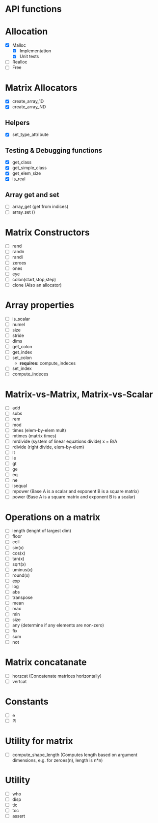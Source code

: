# API functions

# Allocation
- [x] Malloc
    - [x] Implementation
    - [x] Unit tests
- [ ] Realloc
- [ ] Free

# Matrix Allocators

- [x] create_array_1D
- [x] create_array_ND
## Helpers
- [x] set_type_attribute
## Testing & Debugging functions
- [x] get_class
- [x] get_simple_class
- [x] get_elem_size
- [x] is_real
## Array get and set
- [ ] array_get (get from indices)
- [ ] array_set ()
# Matrix Constructors
- [ ] rand
- [ ] randn
- [ ] randi
- [ ] zeroes
- [ ] ones
- [ ] eye
- [ ] colon(start,stop,step) 
- [ ] clone (Also an allocator)
# Array properties
- [ ] is_scalar
- [ ] numel
- [ ] size
- [ ] stride
- [ ] dims
- [ ] get_colon
- [ ] get_index
- [ ] set_colon
    - **requires:** compute_indeces
- [ ] set_index
- [ ] compute_indeces

# Matrix-vs-Matrix, Matrix-vs-Scalar
- [ ] add
- [ ] subs
- [ ] rem
- [ ] mod
- [ ] times (elem-by-elem mult)
- [ ] mtimes (matrix times)
- [ ] mrdivide (system of linear equations divide) x = B/A
- [ ] rdivide (right divide, elem-by-elem)
- [ ] lt
- [ ] le
- [ ] gt
- [ ] ge
- [ ] eq
- [ ] ne
- [ ] isequal
- [ ] mpower (Base A is a scalar and exponent B is a square matrix)
- [ ] power (Base A is a square matrix and exponent B is a scalar)
# Operations on a matrix
- [ ] length (lenght of largest dim)
- [ ] floor
- [ ] ceil
- [ ] sin(x)
- [ ] cos(x)
- [ ] tan(x)
- [ ] sqrt(x)
- [ ] uminus(x)
- [ ] round(x)
- [ ] exp
- [ ] log
- [ ] abs
- [ ] transpose
- [ ] mean
- [ ] max
- [ ] min
- [ ] size
- [ ] any (determine if any elements are non-zero)
- [ ] fix
- [ ] sum
- [ ] not
# Matrix concatanate 
- [ ] horzcat (Concatenate matrices horizontally)
- [ ] vertcat
# Constants
- [ ] e
- [ ] PI
# Utility for matrix
- [ ] compute_shape_length (Computes length based on argument dimensions, e.g. for zeroes(n), length is n*n)
# Utility
- [ ] who
- [ ] disp
- [ ] tic
- [ ] toc
- [ ] assert

